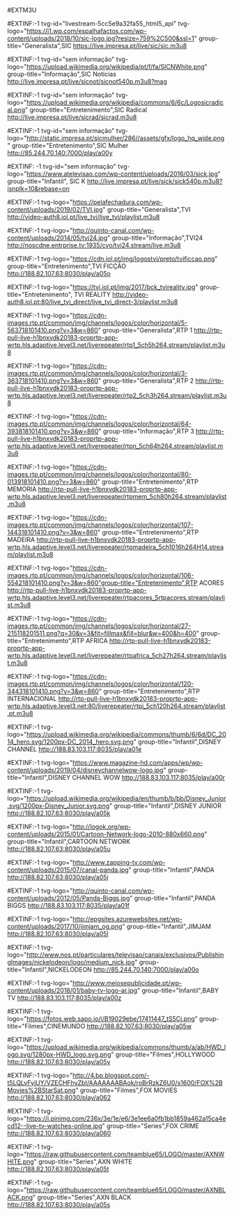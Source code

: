 #EXTM3U

#EXTINF:-1 tvg-id="livestream-5cc5e9a32fa55_html5_api" tvg-logo="https://i1.wp.com/espalhafactos.com/wp-content/uploads/2018/10/sic-logo.jpg?resize=759%2C500&ssl=1" group-title="Generalista",SIC
https://live.impresa.pt/live/sic/sic.m3u8

#EXTINF:-1 tvg-id="sem informação" tvg-logo="https://upload.wikimedia.org/wikipedia/pt/f/fa/SICNWhite.png" group-title="Informação",SIC Noticias
http://live.impresa.pt/live/sicnot/sicnot540p.m3u8?mag

#EXTINF:-1 tvg-id="sem informação" tvg-logo="https://upload.wikimedia.org/wikipedia/commons/6/6c/Logosicradical.png" group-title="Entretenimento",SIC Radical
http://live.impresa.pt/live/sicrad/sicrad.m3u8

#EXTINF:-1 tvg-id="sem informação" tvg-logo="http://static.impresa.pt/sicmulher/286//assets/gfx/logo_hq_wide.png" group-title="Entretenimento",SIC Mulher
http://85.244.70.140:7000/play/a00y

#EXTINF: -1 tvg-id="sem informação" tvg-logo="https://www.atelevisao.com/wp-content/uploads/2016/03/sick.jpg" group-title="Infantil", SIC K
http://live.impresa.pt/live/sick/sick540p.m3u8?isnplk=10&rebase=on

#EXTINF:-1 tvg-logo="https://pelafechadura.com/wp-content/uploads/2019/02/TVI.jpg" group-title="Generalista",TVI 
http://video-auth8.iol.pt/live_tvi/live_tvi/playlist.m3u8

#EXTINF:-1 tvg-logo="http://quinto-canal.com/wp-content/uploads/2014/05/tvi24.jpg" group-title="Informação",TVI24 
http://noscdne.entrprise.tv:1935/cvo/tvi24.stream/live.m3u8

#EXTINF:-1 tvg-logo="https://cdn.iol.pt/img/logostvi/preto/tvificcao.png" group-title="Entretenimento",TVI FICÇÃO 
http://188.82.107.63:8030/play/a05o

#EXTINF:-1 tvg-logo="https://tvi.iol.pt/img/2017/bck_tvireality.jpg" group-title="Entretenimento", TVI REALITY 
http://video-auth8.iol.pt:80/live_tvi_direct/live_tvi_direct-3/playlist.m3u8

#EXTINF:-1 tvg-logo="https://cdn-images.rtp.pt/common/img/channels/logos/color/horizontal/5-563718101410.png?v=3&w=860" group-title="Generalista",RTP 1 
http://rtp-pull-live-h1bnxvdk20183-proprtp-app-wrtp.hls.adaptive.level3.net/liverepeater/rtp1_5ch5h264.stream/playlist.m3u8

#EXTINF:-1 tvg-logo="https://cdn-images.rtp.pt/common/img/channels/logos/color/horizontal/3-363718101410.png?v=3&w=860" group-title="Generalista",RTP 2
http://rtp-pull-live-h1bnxvdk20183-proprtp-app-wrtp.hls.adaptive.level3.net/liverepeater/rtp2_5ch3h264.stream/playlist.m3u8

#EXTINF:-1 tvg-logo="https://cdn-images.rtp.pt/common/img/channels/logos/color/horizontal/64-393818101410.png?v=3&w=860" group-title="Informação",RTP 3
http://rtp-pull-live-h1bnxvdk20183-proprtp-app-wrtp.hls.adaptive.level3.net/liverepeater/rtpn_5ch64h264.stream/playlist.m3u8

#EXTINF:-1 tvg-logo="https://cdn-images.rtp.pt/common/img/channels/logos/color/horizontal/80-013918101410.png?v=3&w=860" group-title="Entretenimento",RTP MEMORIA
http://rtp-pull-live-h1bnxvdk20183-proprtp-app-wrtp.hls.adaptive.level3.net/liverepeater/rtpmem_5ch80h264.stream/playlist.m3u8

#EXTINF:-1 tvg-logo="https://cdn-images.rtp.pt/common/img/channels/logos/color/horizontal/107-144318101410.png?v=3&w=860" group-title="Entretenimento",RTP MADEIRA
http://rtp-pull-live-h1bnxvdk20183-proprtp-app-wrtp.hls.adaptive.level3.net/liverepeater/rtpmadeira_5ch1016h264H14.stream/playlist.m3u8

#EXTINF:-1 tvg-logo="https://cdn-images.rtp.pt/common/img/channels/logos/color/horizontal/106-554218101410.png?v=3&w=860"group-title="Entretenimento",RTP ACORES
http://rtp-pull-live-h1bnxvdk20183-proprtp-app-wrtp.hls.adaptive.level3.net/liverepeater/rtpacores_5rtpacores.stream/playlist.m3u8

#EXTINF:-1 tvg-logo="https://cdn-images.rtp.pt/common/img/channels/logos/color/horizontal/27-215118201511.png?q=30&v=3&fit=fillmax&fill=blur&w=400&h=400" group-title="Entretenimento",RTP AFRICA
http://rtp-pull-live-h1bnxvdk20183-proprtp-app-wrtp.hls.adaptive.level3.net/liverepeater/rtpafrica_5ch27h264.stream/playlist.m3u8

#EXTINF:-1 tvg-logo="https://cdn-images.rtp.pt/common/img/channels/logos/color/horizontal/120-344318101410.png?v=3&w=860" group-title="Entretenimento",RTP INTERNACIONAL
http://rtp-pull-live-h1bnxvdk20183-proprtp-app-wrtp.hls.adaptive.level3.net:80/liverepeater/rtpi_5ch120h264.stream/playlist.pt.m3u8

#EXTINF:-1 tvg-logo="https://upload.wikimedia.org/wikipedia/commons/thumb/6/6d/DC_2014_hero.svg/1200px-DC_2014_hero.svg.png" group-title="Infantil",DISNEY CHANNEL 
http://188.83.103.117:8035/play/a01e

#EXTINF:-1 tvg-logo="https://www.magazine-hd.com/apps/wp/wp-content/uploads/2019/04/disneychannelwow-logo.jpg" group-title="Infantil",DISNEY CHANNEL WOW 
http://188.83.103.117:8035/play/a00r

#EXTINF:-1 tvg-logo="https://upload.wikimedia.org/wikipedia/en/thumb/b/bb/Disney_Junior.svg/1200px-Disney_Junior.svg.png" group-title="Infantil",DISNEY JUNIOR 
http://188.82.107.63:8030/play/a05k

#EXTINF:-1 tvg-logo="http://logok.org/wp-content/uploads/2015/01/Cartoon-Network-logo-2010-880x660.png" group-title="Infantil",CARTOON NETWORK
http://188.82.107.63:8030/play/a05u

#EXTINF:-1 tvg-logo="http://www.zapping-tv.com/wp-content/uploads/2015/07/canal-panda.jpg" group-title="Infantil",PANDA 
http://188.82.107.63:8030/play/a05j

#EXTINF:-1 tvg-logo="http://quinto-canal.com/wp-content/uploads/2012/05/Panda-Biggs.jpg" group-title="Infantil",PANDA BIGGS 
http://188.83.103.117:8035/play/a01f

#EXTINF:-1 tvg-logo="http://epgsites.azurewebsites.net/wp-content/uploads/2017/10/jimjam_og.png" group-title="Infantil",JIMJAM
http://188.82.107.63:8030/play/a05l

#EXTINF:-1 tvg-logo="http://www.nos.pt/particulares/televisao/canais/exclusivos/PublishingImages/nickelodeon/logo/medium_nick.jpg" group-title="Infantil",NICKELODEON
http://85.244.70.140:7000/play/a00o

#EXTINF:-1 tvg-logo="http://www.meiosepublicidade.pt/wp-content/uploads/2018/01/baby-tv-logo-ar.jpg" group-title="Infantil",BABY TV
http://188.83.103.117:8035/play/a00z

#EXTINF:-1 tvg-logo="https://fotos.web.sapo.io/i/B19029ebe/17411447_tS5Cj.png" group-title="Filmes",CINEMUNDO
http://188.82.107.63:8030/play/a05w

#EXTINF:-1 tvg-logo="https://upload.wikimedia.org/wikipedia/commons/thumb/a/ab/HWD_logo.svg/1280px-HWD_logo.svg.png" group-title="Filmes",HOLLYWOOD
http://188.82.107.63:8030/play/a05y

#EXTINF:-1 tvg-logo="http://4.bp.blogspot.com/-t5LQLvFyiUY/VZECHFhyZbI/AAAAAAABAok/roBrRzkZ6U0/s1600/FOX%2BMovies%2BStarSat.png" group-title="Filmes",FOX MOVIES
http://188.82.107.63:8030/play/a062

#EXTINF:-1 tvg-logo="https://i.pinimg.com/236x/3e/1e/e6/3e1ee6a0fb1bb1859a462a15ca4ecd12--live-tv-watches-online.jpg" group-title="Series",FOX CRIME
http://188.82.107.63:8030/play/a060

#EXTINF:-1 tvg-logo="https://raw.githubusercontent.com/teamblue65/LOGO/master/AXNWHITE.png" group-title="Series",AXN WHITE
http://188.82.107.63:8030/play/a05t

#EXTINF:-1 tvg-logo="https://raw.githubusercontent.com/teamblue65/LOGO/master/AXNBLACK.png" group-title="Series",AXN BLACK
http://188.82.107.63:8030/play/a05s
